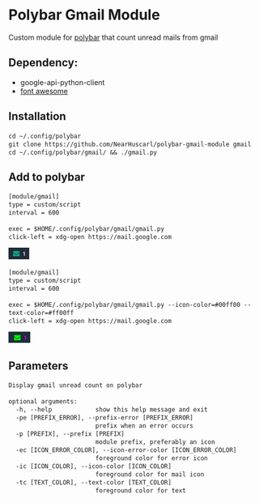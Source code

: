 # Polybar Gmail Module
Custom module for [polybar](https://github.com/jaagr/polybar) that count unread mails from gmail

## Dependency:
* google-api-python-client
* [font awesome](https://github.com/FortAwesome/Font-Awesome)

## Installation
```
cd ~/.config/polybar
git clone https://github.com/NearHuscarl/polybar-gmail-module gmail
cd ~/.config/polybar/gmail/ && ./gmail.py
```

## Add to polybar

```
[module/gmail]
type = custom/script
interval = 600

exec = $HOME/.config/polybar/gmail/gmail.py
click-left = xdg-open https://mail.google.com
```
![default color](https://raw.githubusercontent.com/NearHuscarl/polybar-gmail-module/master/screenshot/default.png)

```
[module/gmail]
type = custom/script
interval = 600

exec = $HOME/.config/polybar/gmail/gmail.py --icon-color=#00ff00 --text-color=#ff00ff
click-left = xdg-open https://mail.google.com
```
![custom color](https://raw.githubusercontent.com/NearHuscarl/polybar-gmail-module/master/screenshot/custom.png)

## Parameters
```
Display gmail unread count on polybar

optional arguments:
  -h, --help            show this help message and exit
  -pe [PREFIX_ERROR], --prefix-error [PREFIX_ERROR]
                        prefix when an error occurs
  -p [PREFIX], --prefix [PREFIX]
                        module prefix, preferably an icon
  -ec [ICON_ERROR_COLOR], --icon-error-color [ICON_ERROR_COLOR]
                        foreground color for error icon
  -ic [ICON_COLOR], --icon-color [ICON_COLOR]
                        foreground color for mail icon
  -tc [TEXT_COLOR], --text-color [TEXT_COLOR]
                        foreground color for text
```

